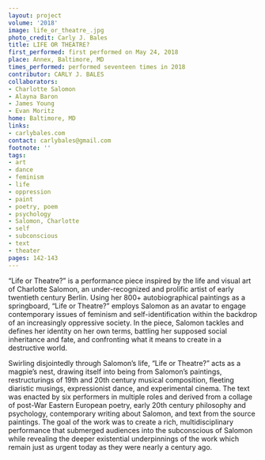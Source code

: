 ```yaml
---
layout: project
volume: '2018'
image: life_or_theatre_.jpg
photo_credit: Carly J. Bales
title: LIFE OR THEATRE?
first_performed: first performed on May 24, 2018
place: Annex, Baltimore, MD
times_performed: performed seventeen times in 2018
contributor: CARLY J. BALES
collaborators:
- Charlotte Salomon
- Alayna Baron
- James Young
- Evan Moritz
home: Baltimore, MD
links:
- carlybales.com
contact: carlybales@gmail.com
footnote: ''
tags:
- art
- dance
- feminism
- life
- oppression
- paint
- poetry, poem
- psychology
- Salomon, Charlotte
- self
- subconscious
- text
- theater
pages: 142-143
---
```


“Life or Theatre?” is a performance piece inspired by the life and visual art of Charlotte Salomon, an under-recognized and prolific artist of early twentieth century Berlin. Using her 800+ autobiographical paintings as a springboard, “Life or Theatre?” employs Salomon as an avatar to engage contemporary issues of feminism and self-identification within the backdrop of an increasingly oppressive society. In the piece, Salomon tackles and defines her identity on her own terms, battling her supposed social inheritance and fate, and confronting what it means to create in a destructive world.

Swirling disjointedly through Salomon’s life, “Life or Theatre?” acts as a magpie’s nest, drawing itself into being from Salomon’s paintings, restructurings of 19th and 20th century musical composition, fleeting diaristic musings, expressionist dance, and experimental cinema. The text was enacted by six performers in multiple roles and derived from a collage of post-War Eastern European poetry, early 20th century philosophy and psychology, contemporary writing about Salomon, and text from the source paintings. The goal of the work was to create a rich, multidisciplinary performance that submerged audiences into the subconscious of Salomon while revealing the deeper existential underpinnings of the work which remain just as urgent today as they were nearly a century ago.
